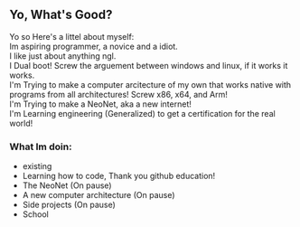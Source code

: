 ## Yo, What's Good?

Yo so Here's a littel about myself: \
Im aspiring programmer, a novice and a idiot. \
I like just about anything ngl. \
I Dual boot! Screw the arguement between windows and linux, if it works it works. \
I'm Trying to make a computer arcitecture of my own that works native with programs from all architectures! Screw x86, x64, and Arm! \
I'm Trying to make a NeoNet, aka a new internet! \
I'm Learning engineering (Generalized) to get a certification for the real world!

### What Im doin:
 - existing
 - Learning how to code, Thank you github education!
 - The NeoNet (On pause)
 - A new computer architecture (On pause)
 - Side projects (On pause)
 - School


<!--
**Pro42good/Pro42good** is a ✨ _special_ ✨ repository because its `README.md` (this file) appears on your GitHub profile.

Here are some ideas to get you started:

- 🔭 I’m currently working on ...
- 🌱 I’m currently learning ...
- 👯 I’m looking to collaborate on ...
- 🤔 I’m looking for help with ...
- 💬 Ask me about ...
- 📫 How to reach me: ...
- 😄 Pronouns: ...
- ⚡ Fun fact: ...
-->
